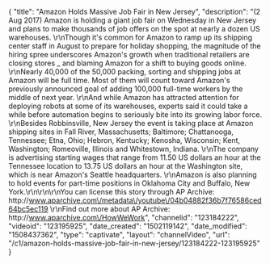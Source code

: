 {
    "title": "Amazon Holds Massive Job Fair in New Jersey",
    "description": "(2 Aug 2017) Amazon is holding a giant job fair on Wednesday in New Jersey and plans to make thousands of job offers on the spot at nearly a dozen US warehouses. \r\nThough it's common for Amazon to ramp up its shipping center staff in August to prepare for holiday shopping, the magnitude of the hiring spree underscores Amazon's growth when traditional retailers are closing stores _ and blaming Amazon for a shift to buying goods online. \r\nNearly 40,000 of the 50,000 packing, sorting and shipping jobs at Amazon will be full time. Most of them will count toward Amazon's previously announced goal of adding 100,000 full-time workers by the middle of next year. \r\nAnd while Amazon has attracted attention for deploying robots at some of its warehouses, experts said it could take a while before automation begins to seriously bite into its growing labor force. \r\nBesides Robbinsville, New Jersey the event is taking place at Amazon shipping sites in Fall River, Massachusetts; Baltimore; Chattanooga, Tennessee; Etna, Ohio; Hebron, Kentucky; Kenosha, Wisconsin; Kent, Washington;  Romeoville, Illinois and Whitestown, Indiana. \r\nThe company is advertising starting wages that range from 11.50 US dollars an hour at the Tennessee location to 13.75 US dollars an hour at the Washington site, which is near Amazon's Seattle headquarters. \r\nAmazon is also planning to hold events for part-time positions in Oklahoma City and Buffalo, New York.\r\n\r\n\r\nYou can license this story through AP Archive: http:\/\/www.aparchive.com\/metadata\/youtube\/04b04882f36b7f76586ced64bc5ec119 \r\nFind out more about AP Archive: http:\/\/www.aparchive.com\/HowWeWork",
    "channelid": "123184222",
    "videoid": "123195925",
    "date_created": "1502119142",
    "date_modified": "1508437362",
    "type": "captivate",
    "layout": "channelVideo",
    "url": "\/c1\/amazon-holds-massive-job-fair-in-new-jersey\/123184222-123195925"
}